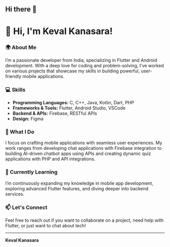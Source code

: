 ## Hi there 👋

<!--
**kansarakeval/kansarakeval** is a ✨ _special_ ✨ repository because its `README.md` (this file) appears on your GitHub profile.

Here are some ideas to get you started:

- 🔭 I’m currently working on ...
- 🌱 I’m currently learning ...
- 👯 I’m looking to collaborate on ...
- 🤔 I’m looking for help with ...
- 💬 Ask me about ...
- 📫 How to reach me: ...
- 😄 Pronouns: ...
- ⚡ Fun fact: ...
-->

# 👋 Hi, I'm Keval Kanasara!

### 🌍 About Me
I’m a passionate developer from India, specializing in Flutter and Android development. With a deep love for coding and problem-solving, I’ve worked on various projects that showcase my skills in building powerful, user-friendly mobile applications.

### 💻 Skills
- **Programming Languages:** C, C++, Java, Kotlin, Dart, PHP
- **Frameworks & Tools:** Flutter, Android Studio, VSCode
- **Backend & APIs:** Firebase, RESTful APIs
- **Design:** Figma

### 🚀 What I Do
I focus on crafting mobile applications with seamless user experiences. My work ranges from developing chat applications with Firebase integration to building AI-driven chatbot apps using APIs and creating dynamic quiz applications with PHP and API integrations.

### 🌱 Currently Learning
I’m continuously expanding my knowledge in mobile app development, exploring advanced Flutter features, and diving deeper into backend services.

### 📫 Let's Connect
Feel free to reach out if you want to collaborate on a project, need help with Flutter, or just want to chat about tech!

---

**Keval Kanasara**

